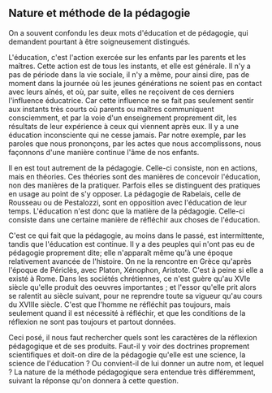 ## Nature et méthode de la pédagogie

On a souvent confondu les deux mots d'éducation et de pédagogie, qui demandent pourtant à être soigneusement distingués.

L'éducation, c'est l'action exercée sur les enfants par les parents et les maîtres. Cette action est de tous les instants, et elle est générale. Il n'y a pas de période dans la vie sociale, il n'y a même, pour ainsi dire, pas de moment dans la journée où les jeunes générations ne soient pas en contact avec leurs aînés, et où, par suite, elles ne reçoivent de ces derniers l'influence éducatrice. Car cette influence ne se fait pas seulement sentir aux instants très courts où parents ou maîtres communiquent consciemment, et par la voie d'un enseignement proprement dit, les résultats de leur expérience à ceux qui viennent après eux. Il y a une éducation inconsciente qui ne cesse jamais. Par notre exemple, par les paroles que nous prononçons, par les actes que nous accomplissons, nous façonnons d'une manière continue l'âme de nos enfants.

Il en est tout autrement de la pédagogie. Celle-ci consiste, non en actions, mais en théories. Ces théories sont des manières de concevoir l'éducation, non des manières de la pratiquer. Parfois elles se distinguent des pratiques en usage au point de s'y opposer. La pédagogie de Rabelais, celle de Rousseau ou de Pestalozzi, sont en opposition avec l'éducation de leur temps. L'éducation n'est donc que la matière de la pédagogie. Celle-ci consiste dans une certaine manière de réfléchir aux choses de l'éducation.

C'est ce qui fait que la pédagogie, au moins dans le passé, est intermittente, tandis que l'éducation est continue. Il y a des peuples qui n'ont pas eu de pédagogie proprement dite; elle n'apparaît même qu'à une époque relativement avancée de l'histoire. On ne la rencontre en Grèce qu'après l'époque de Périclès, avec Platon, Xénophon, Aristote. C'est à peine si elle a existé à Rome. Dans les sociétés chrétiennes, ce n'est guère qu'au XVIe siècle qu'elle produit des oeuvres importantes ; et l'essor qu'elle prit alors se ralentit au siècle suivant, pour ne reprendre toute sa vigueur qu'au cours du XVIIIe siècle. C'est que l'homme ne réfléchit pas toujours, mais seulement quand il est nécessité à réfléchir, et que les conditions de la réflexion ne sont pas toujours et partout données.

Ceci posé, il nous faut rechercher quels sont les caractères de la réflexion pédagogique et de ses produits. Faut-il y voir des doctrines proprement scientifiques et doit-on dire de la pédagogie qu'elle est une science, la science de l'éducation ? Ou convient-il de lui donner un autre nom, et lequel ? La nature de la méthode pédagogique sera entendue très différemment, suivant la réponse qu'on donnera à cette question.
